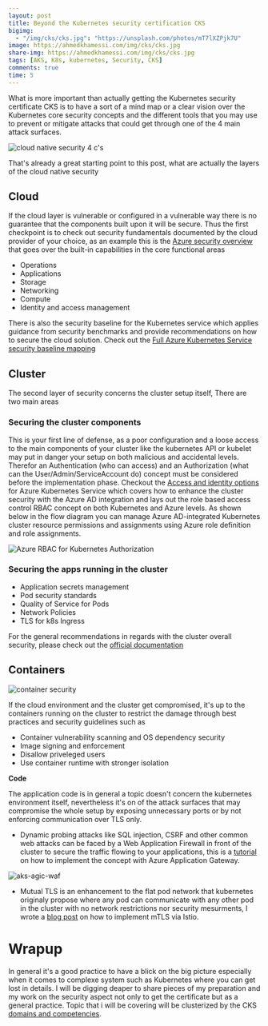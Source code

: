 ```yaml
---
layout: post
title: Beyond the Kubernetes security certification CKS
bigimg:
  - "/img/cks/cks.jpg": "https://unsplash.com/photos/mT7lXZPjk7U"
image: https://ahmedkhamessi.com/img/cks/cks.jpg
share-img: https://ahmedkhamessi.com/img/cks/cks.jpg
tags: [AKS, K8s, kubernetes, Security, CKS]
comments: true
time: 5
---
```


What is more important than actually getting the Kubernetes security certificate CKS is to have a sort of a mind map or a clear vision over the Kubernetes core security concepts and the different tools that you may use to prevent or mitigate attacks that could get through one of the 4 main attack surfaces.

![cloud native security 4 c's](https://ahmedkhamessi.com/img/cks/cloudnativesecurity-4c.png)

That's already a great starting point to this post, what are actually the layers of the cloud native security

## Cloud

If the cloud layer is vulnerable or configured in a vulnerable way there is no guarantee that the components built upon it will be secure. Thus the first checkpoint is to check out security fundamentals documented by the cloud provider of your choice, as an example this is the [Azure security overview](https://docs.microsoft.com/en-us/azure/security/fundamentals/overview) that goes over the built-in capabilities in the core functional areas

- Operations
- Applications
- Storage
- Networking
- Compute
- Identity and access management

There is also the security baseline for the Kubernetes service which applies guidance from security benchmarks and provide recommendations on how to secure the cloud solution. Check out the [Full Azure Kubernetes Service security baseline mapping](https://github.com/MicrosoftDocs/SecurityBenchmarks/raw/master/Azure%20Offer%20Security%20Baselines/1.1/azure-kubernetes-service-security-baseline-v1.1.xlsx)

## Cluster

The second layer of security concerns the cluster setup itself, There are two main areas
 
### Securing the cluster components

This is your first line of defense, as a poor configuration and a loose access to the main components of your cluster like the kubernetes API or kubelet may put in danger your setup on both malicious and accidental levels. Therefor an Authentication (who can access) and an Authorization (what can the User/Admin/ServiceAccount do) concept must be considered before the implementation phase. Checkout the [Access and identity options](https://docs.microsoft.com/en-us/azure/aks/concepts-identity#azure-role-based-access-control) for Azure Kubernetes Service which covers how to enhance the cluster security with the Azure AD integration and lays out the role based access control RBAC concept on both Kubernetes and Azure levels.
As shown below in the flow diagram  you can manage Azure AD-integrated Kubernetes cluster resource permissions and assignments using Azure role definition and role assignments.

![Azure RBAC for Kubernetes Authorization](https://ahmedkhamessi.com/img/cks/azure-rbac-k8s-authz-flow.png)

### Securing the apps running in the cluster

- Application secrets management
- Pod security standards
- Quality of Service for Pods
- Network Policies
- TLS for k8s Ingress

For the general recommendations in regards with the cluster overall security, please check out the [official documentation](https://kubernetes.io/docs/tasks/administer-cluster/securing-a-cluster/)


## Containers

![container security](https://ahmedkhamessi.com/img/cks/container-security.png)

If the cloud environment and the cluster get compromised, it's up to the containers running on the cluster to restrict the damage through best practices and security guidelines such as

- Container vulnerability scanning and OS dependency security
- Image signing and enforcement
- Disallow priveleged users
- Use container runtime with stronger isolation

**Code**

The application code is in general a topic doesn't concern the kubernetes environment itself, nevertheless it's on of the attack surfaces that may compromise the whole setup by exposing unnecessary ports or by not enforcing communication over TLS only.
 
- Dynamic probing attacks like SQL injection, CSRF and other common web attacks can be faced by a Web Application Firewall in front of the cluster to secure the traffic flowing to your applications, this is a [tutorial](https://docs.microsoft.com/en-us/samples/azure-samples/aks-agic/aks-agic/) on how to implement the concept with Azure Application Gateway.

![aks-agic-waf](https://ahmedkhamessi.com/img/cks/aks-agic-waf.png)

- Mutual TLS is an enhancement to the flat pod network that kubernetes originaly propose where any pod can communicate with any other pod in the cluster with no network restrictions nor security mesurments, I wrote a [blog post](https://ahmedkhamessi.com/2020-10-07-Service-Mesh-202/) on how to implement mTLS via Istio.

# Wrapup

In general it's a good practice to have a blick on the big picture especially when it comes to complexe system such as Kubernetes where you can get lost in details. I will be digging deaper to share pieces of my preparation and my work on the security aspect not only to get the certificate but as a general practice. Topic that i will be covering will be clusterized by the CKS [domains and competencies](https://training.linuxfoundation.org/certification/certified-kubernetes-security-specialist/).

